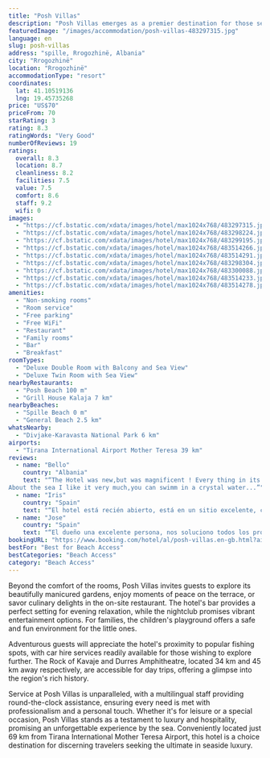 ```yaml
---
title: "Posh Villas"
description: "Posh Villas emerges as a premier destination for those seeking an exceptional stay along the pristine shores of Spille Beach in Rrogozhinë."
featuredImage: "/images/accommodation/posh-villas-483297315.jpg"
language: en
slug: posh-villas
address: "spille, Rrogozhinë, Albania"
city: "Rrogozhinë"
location: "Rrogozhinë"
accommodationType: "resort"
coordinates:
  lat: 41.10519136
  lng: 19.45735268
price: "US$70"
priceFrom: 70
starRating: 3
rating: 8.3
ratingWords: "Very Good"
numberOfReviews: 19
ratings:
  overall: 8.3
  location: 8.7
  cleanliness: 8.2
  facilities: 7.5
  value: 7.5
  comfort: 8.6
  staff: 9.2
  wifi: 0
images:
  - "https://cf.bstatic.com/xdata/images/hotel/max1024x768/483297315.jpg?k=2e86fffb038de7f7ed6e518bc2f8c615ab0e783d91372c5a3d4498d279c4c59a&o=&hp=1"
  - "https://cf.bstatic.com/xdata/images/hotel/max1024x768/483298224.jpg?k=024e289baad5ff41cae914f88d0e27d88271652a3a085bbb846ea0bea5ac306e&o=&hp=1"
  - "https://cf.bstatic.com/xdata/images/hotel/max1024x768/483299195.jpg?k=a2eed7755fb06e826639d08f322d8978fec5e88fd81ac884b1935f48f651ed8b&o=&hp=1"
  - "https://cf.bstatic.com/xdata/images/hotel/max1024x768/483514266.jpg?k=7a479e77ee7edcbd94fad6ed19a71fcc96dd29a048ad0bdc9c9955268e34666e&o=&hp=1"
  - "https://cf.bstatic.com/xdata/images/hotel/max1024x768/483514291.jpg?k=74ce4f3f1dccbf2b00ac3e3b8f07767939f8a4cd5f0112a889dd5315ed1f46c6&o=&hp=1"
  - "https://cf.bstatic.com/xdata/images/hotel/max1024x768/483298304.jpg?k=affc8255e0e584abd68352c3b3068ec9b1e916e14ca5a6ed60b5c9e7149e7aea&o=&hp=1"
  - "https://cf.bstatic.com/xdata/images/hotel/max1024x768/483300088.jpg?k=133e03317c7fc155cab6c260507ba5ea503b54a4d4e09c44792e56f67a7d4d10&o=&hp=1"
  - "https://cf.bstatic.com/xdata/images/hotel/max1024x768/483514233.jpg?k=9f0a22d0eac325cab9bf54f2952b1662e320a7f1be12942af228959511ca8420&o=&hp=1"
  - "https://cf.bstatic.com/xdata/images/hotel/max1024x768/483514278.jpg?k=b78ae83a0abef456e63b27db2a786b83797b0a12297b3c22ba2112006d07baa0&o=&hp=1"
amenities:
  - "Non-smoking rooms"
  - "Room service"
  - "Free parking"
  - "Free WiFi"
  - "Restaurant"
  - "Family rooms"
  - "Bar"
  - "Breakfast"
roomTypes:
  - "Deluxe Double Room with Balcony and Sea View"
  - "Deluxe Twin Room with Sea View"
nearbyRestaurants:
  - "Posh Beach 100 m"
  - "Grill House Kalaja 7 km"
nearbyBeaches:
  - "Spille Beach 0 m"
  - "General Beach 2.5 km"
whatsNearby:
  - "Divjake-Karavasta National Park 6 km"
airports:
  - "Tirana International Airport Mother Teresa 39 km"
reviews:
  - name: "Bello"
    country: "Albania"
    text: "“The Hotel was new,but was magnificent ! Every thing in its place.You can have all the meals in the restaurant inside the resort cause the cooker was a professional italian chef.
About the sea I like it very much,you can swimm in a crystal water...”"
  - name: "Iris"
    country: "Spain"
    text: "“El hotel está recién abierto, está en un sitio excelente, con unas playas muy limpias y sin masificar ( en fin de semana un poco más) La habitación y el baño son muy amplios y cómodos. Todas las habitaciones tienen terraza con vistas al mar....”"
  - name: "Jose"
    country: "Spain"
    text: "“El dueño una excelente persona, nos soluciono todos los problemas, el restaurante en la playa increible! Todo maravilloso y las tumbonas de la playa del 10”"
bookingURL: "https://www.booking.com/hotel/al/posh-villas.en-gb.html?aid=8035640"
bestFor: "Best for Beach Access"
bestCategories: "Beach Access"
category: "Beach Access"
---
```


Beyond the comfort of the rooms, Posh Villas invites guests to explore its beautifully manicured gardens, enjoy moments of peace on the terrace, or savor culinary delights in the on-site restaurant. The hotel's bar provides a perfect setting for evening relaxation, while the nightclub promises vibrant entertainment options. For families, the children's playground offers a safe and fun environment for the little ones.

Adventurous guests will appreciate the hotel's proximity to popular fishing spots, with car hire services readily available for those wishing to explore further. The Rock of Kavaje and Durres Amphitheatre, located 34 km and 45 km away respectively, are accessible for day trips, offering a glimpse into the region's rich history.

Service at Posh Villas is unparalleled, with a multilingual staff providing round-the-clock assistance, ensuring every need is met with professionalism and a personal touch. Whether it's for leisure or a special occasion, Posh Villas stands as a testament to luxury and hospitality, promising an unforgettable experience by the sea. Conveniently located just 69 km from Tirana International Mother Teresa Airport, this hotel is a choice destination for discerning travelers seeking the ultimate in seaside luxury.